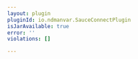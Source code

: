 ```yaml
---
layout: plugin
pluginId: io.ndmanvar.SauceConnectPlugin
isJarAvailable: true
error: ''
violations: []

---
```

